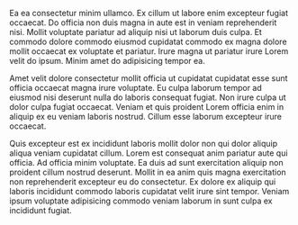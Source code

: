 Ea ea consectetur minim ullamco. Ex cillum ut labore enim excepteur fugiat occaecat. Do officia non duis magna in aute est in veniam reprehenderit nisi. Mollit voluptate pariatur ad aliquip nisi ut laborum duis culpa. Et commodo dolore commodo eiusmod cupidatat commodo ex magna dolore mollit occaecat ex voluptate et pariatur. Irure magna ut pariatur irure Lorem velit do ipsum. Minim amet do adipisicing tempor ea.

Amet velit dolore consectetur mollit officia ut cupidatat cupidatat esse sunt officia occaecat magna irure voluptate. Eu culpa laborum tempor ad eiusmod nisi deserunt nulla do laboris consequat fugiat. Non irure culpa ut dolor culpa fugiat occaecat. Veniam et quis proident Lorem officia enim in aliquip ex eu veniam laboris nostrud. Cillum esse laborum excepteur irure occaecat.

Quis excepteur est ex incididunt laboris mollit dolor non qui dolor aliquip aliqua veniam cupidatat cillum. Lorem est consequat anim pariatur aute qui officia. Ad officia minim voluptate. Ea duis ad sunt exercitation aliquip non proident cillum nostrud deserunt. Mollit in ea anim quis magna exercitation non reprehenderit excepteur eu do consectetur. Ex dolore ex aliquip qui laboris incididunt commodo laboris cupidatat velit irure sint tempor. Veniam ipsum voluptate adipisicing commodo veniam laborum in sunt culpa ex incididunt fugiat.